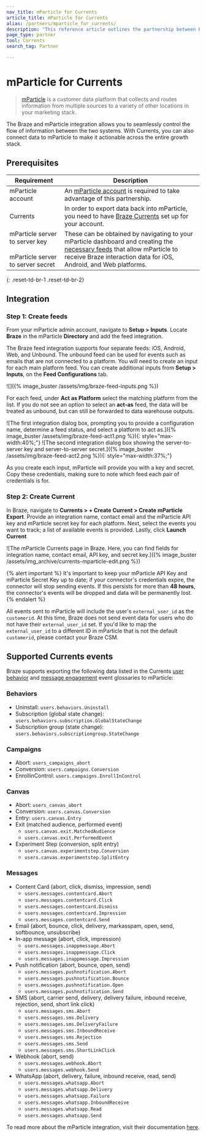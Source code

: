 ```yaml
---
nav_title: mParticle for Currents
article_title: mParticle for Currents
alias: /partners/mparticle_for_currents/
description: "This reference article outlines the partnership between Braze Currents and mParticle, a customer data platform that collects and routes information between sources in your marketing stack."
page_type: partner
tool: Currents
search_tag: Partner

---
```


# mParticle for Currents

> [mParticle](https://www.mparticle.com) is a customer data platform that collects and routes information from multiple sources to a variety of other locations in your marketing stack.

The Braze and mParticle integration allows you to seamlessly control the flow of information between the two systems. With Currents, you can also connect data to mParticle to make it actionable across the entire growth stack. 

## Prerequisites

| Requirement | Description |
| ----------- | ----------- |
| mParticle account | An [mParticle account](https://app.mparticle.com/login) is required to take advantage of this partnership. |
| Currents | In order to export data back into mParticle, you need to have [Braze Currents]({{site.baseurl}}/user_guide/data_and_analytics/braze_currents/#access-currents) set up for your account. |
| mParticle server to server key<br><br>mParticle server to server secret | These can be obtained by navigating to your mParticle dashboard and creating the [necessary feeds](#step-1-create-feeds) that allow mParticle to receive Braze interaction data for iOS, Android, and Web platforms.|
{: .reset-td-br-1 .reset-td-br-2}

## Integration

### Step 1: Create feeds

From your mParticle admin account, navigate to **Setup > Inputs**. Locate **Braze** in the mParticle **Directory** and add the feed integration.

The Braze feed integration supports four separate feeds: iOS, Android, Web, and Unbound. The unbound feed can be used for events such as emails that are not connected to a platform. You will need to create an input for each main platform feed. You can create additional inputs from **Setup > Inputs**, on the **Feed Configurations** tab.

![]({% image_buster /assets/img/braze-feed-inputs.png %})

For each feed, under **Act as Platform** select the matching platform from the list. If you do not see an option to select an **act-as** feed, the data will be treated as unbound, but can still be forwarded to data warehouse outputs.

![The first integration dialog box, prompting you to provide a configuration name, determine a feed status, and select a platform to act as.]({% image_buster /assets/img/braze-feed-act1.png %}){: style="max-width:40%;"}  ![The second integration dialog box showing the server-to-server key and server-to-server secret.]({% image_buster /assets/img/braze-feed-act2.png %}){: style="max-width:37%;"}

As you create each input, mParticle will provide you with a key and secret. Copy these credentials, making sure to note which feed each pair of credentials is for.

### Step 2: Create Current

In Braze, navigate to **Currents > + Create Current > Create mParticle Export**. Provide an integration name,  contact email and the mParticle API key and mParticle secret key for each platform. Next, select the events you want to track; a list of available events is provided. Lastly, click **Launch Current**

![The mParticle Currents page in Braze. Here, you can find fields for integration name, contact email, API key, and secret key.]({% image_buster /assets/img_archive/currents-mparticle-edit.png %})

{% alert important %}
It's important to keep your mParticle API Key and mParticle Secret Key up to date; if your connector's credentials expire, the connector will stop sending events. If this persists for more than **48 hours**, the connector's events will be dropped and data will be permanently lost.
{% endalert %}

All events sent to mParticle will include the user's `external_user_id` as the `customerid`. At this time, Braze does not send event data for users who do not have their `external_user_id` set. If you'd like to map the `external_user_id` to a different ID in mParticle that is not the default `customerid`, please contact your Braze CSM. 

## Supported Currents events

Braze supports exporting the following data listed in the Currents [user behavior]({{site.baseurl}}/user_guide/data_and_analytics/braze_currents/event_glossary/customer_behavior_events/) and [message engagement]({{site.baseurl}}/user_guide/data_and_analytics/braze_currents/event_glossary/message_engagement_events/) event glossaries to mParticle:

### Behaviors
- Uninstall: `users.behaviors.Uninstall`
- Subscription (global state change): `users.behaviors.subscription.GlobalStateChange`
- Subscription group (state change): `users.behaviors.subscriptiongroup.StateChange`
  
### Campaigns
- Abort: `users_campaigns_abort`
- Conversion: `users.campaigns.Conversion`
- EnrollinControl: `users.campaigns.EnrollInControl`
  
### Canvas
- Abort: `users_canvas_abort`
- Conversion: `users.canvas.Conversion`
- Entry: `users.canvas.Entry`
- Exit (matched audience, performed event)
  - `users.canvas.exit.MatchedAudience`
  - `users.canvas.exit.PerformedEvent`
- Experiment Step (conversion, split entry)
  - `users.canvas.experimentstep.Conversion`
  - `users.canvas.experimentstep.SplitEntry`

### Messages
- Content Card (abort, click, dismiss, impression, send)
  - `users.messages.contentcard.Abort`
  - `users.messages.contentcard.Click`
  - `users.messages.contentcard.Dismiss`
  - `users.messages.contentcard.Impression`
  - `users.messages.contentcard.Send`
- Email (abort, bounce, click, delivery, markasspam, open, send, softbounce, unsubscribe)
- In-app message (abort, click, impression)
  - `users.messages.inappmessage.Abort`
  - `users.messages.inappmessage.Click`
  - `users.messages.inappmessage.Impression`
- Push notification (abort, bounce, open, send)
  - `users.messages.pushnotification.Abort`
  - `users.messages.pushnotification.Bounce`
  - `users.messages.pushnotification.Open`
  - `users.messages.pushnotification.Send`
- SMS (abort, carrier send, delivery, delivery failure, inbound receive, rejection, send, short link click)
  - `users.messages.sms.Abort`
  - `users.messages.sms.Delivery`
  - `users.messages.sms.DeliveryFailure`
  - `users.messages.sms.InboundReceive`
  - `users.messages.sms.Rejection`
  - `users.messages.sms.Send`
  - `users.messages.sms.ShortLinkClick`
- Webhook (abort, send)
  - `users.messages.webhook.Abort`
  - `users.messages.webhook.Send`
- WhatsApp (abort, delivery, failure, inbound receive, read, send)
  - `users.messages.whatsapp.Abort`
  - `users.messages.whatsapp.Delivery`
  - `users.messages.whatsapp.Failure`
  - `users.messages.whatsapp.InboundReceive`
  - `users.messages.whatsapp.Read`
  - `users.messages.whatsapp.Send`


To read more about the mParticle integration, visit their documentation [here](http://docs.mparticle.com/integrations/braze/feed).

